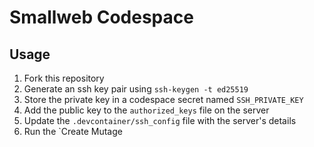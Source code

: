 # Smallweb Codespace

## Usage

1. Fork this repository
1. Generate an ssh key pair using `ssh-keygen -t ed25519`
1. Store the private key in a codespace secret named `SSH_PRIVATE_KEY`
1. Add the public key to the `authorized_keys` file on the server
1. Update the `.devcontainer/ssh_config` file with the server's details
1. Run the `Create Mutage
